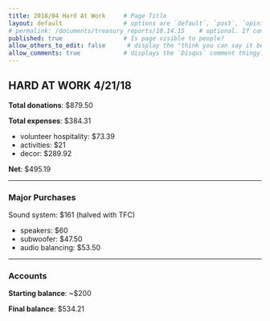 ```yaml
---
title: 2018/04 Hard At Work     # Page Title
layout: default                 # options are `default`, `post`, `opinion`
# permalink: /documents/treasury_reports/10.14.15    # optional. If commented out, will use the file path as the url.
published: true                 # Is page visible to people?
allow_others_to_edit: false      # display the "think you can say it better?" link at the bottom of the page.
allow_comments: true            # displays the `Disqus` comment thingy.
---
```


## HARD AT WORK 4/21/18

**Total donations**: $879.50

**Total expenses**: $384.31
- volunteer hospitality: $73.39
- activities: $21
- decor: $289.92

**Net**: $495.19

***

### Major Purchases

Sound system: $161 (halved with TFC)
- speakers: $60
- subwoofer: $47.50
- audio balancing: $53.50 

***

### Accounts

**Starting balance**: ~$200

**Final balance**: $534.21